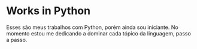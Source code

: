 # Works in Python
Esses são meus trabalhos com Python, porém ainda sou iniciante. No momento estou me dedicando a dominar cada tópico da linguagem, passo a passo.
